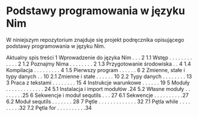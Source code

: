 # Podstawy programowania w języku Nim

W niniejszym repozytorium znajduje się projekt podręcznika opisującego podstawy programowania w języku Nim.

Aktualny spis treści
1 Wprowadzenie do języka Nim . . .  2
  1.1 Wstęp . . . . . . . . . . . . 2
  1.2 Poznajmy Nima . . . . . . . . 2
  1.3 Przygotowanie środowiska . .  4
  1.4 Kompilacja . . . . . . . . .  4
  1.5 Pierwszy program . . . . . .  6
2 Zmienne, stałe i typy danych . . 10
  2.1 Zmienne i stałe . . . . . .  10
  2.2 Typy danych . . . . . . . .  13
3 Praca z tekstami . . . . . . . . 15
4 Instrukcje warunkowe . . . . . . 19
5 Moduły . . . . . . . . . . . . . 24
  5.1 Instalacja i import modułów .24
  5.2 Własne moduły . . . . . . . .25
6 Sekwencje i moduł sequtils . . . 27
  6.1 Sekwencje . . . . . . . . . .27
  6.2 Moduł sequtils . . . . . . . 28
7 Pętle . . . . . . . . . . . . .  32
  7.1 Pętla while . . . . . . . . .32
  7.2 Pętla for . . . . . . . . . .34
